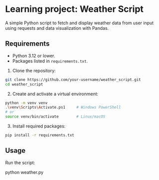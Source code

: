 # Learning project: Weather Script

A simple Python script to fetch and display weather data from user input using 
requests and data visualization with Pandas.

## Requirements

- Python 3.12 or lower.  
- Packages listed in `requirements.txt`.

1. Clone the repository:

```bash
git clone https://github.com/your-username/weather_script.git
cd weather_script
```

2. Create and activate a virtual environment:

```bash
python -m venv venv
.\venv\Scripts\Activate.ps1     # Windows PowerShell
# or
source venv/bin/activate        # Linux/macOS
```

3. Install required packages:

```bash
pip install -r requirements.txt
```

## Usage

Run the script: 

python weather.py
